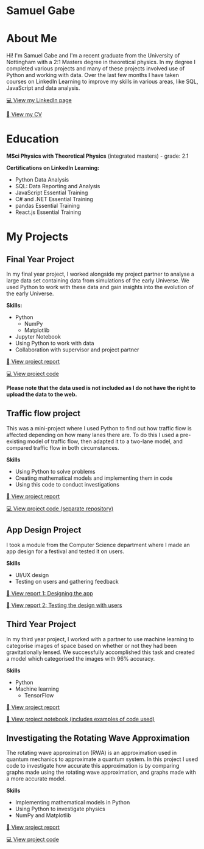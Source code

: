 # Samuel Gabe
# About Me
Hi! I'm Samuel Gabe and I'm a recent graduate from the University of Nottingham with a 2:1 Masters degree in theoretical physics. In my degree I completed various projects and many of these projects involved use of Python and working with data. Over the last few months I have taken courses on LinkedIn Learning to improve my skills in various areas, like SQL, JavaScript and data analysis.

[💻 View my LinkedIn page](https://linkedin.com/in/samgabe)

[📝 View my CV](Samuel-Gabe-CV.pdf)


# Education
**MSci Physics with Theoretical Physics** (integrated masters) - grade: 2.1

**Certifications on LinkedIn Learning:**
* Python Data Analysis
* SQL: Data Reporting and Analysis
* JavaScript Essential Training
* C# and .NET Essential Training
* pandas Essential Training
* React.js Essential Training


# My Projects
## Final Year Project
In my final year project, I worked alongside my project partner to analyse a large data set containing data from simulations of the early Universe. We used Python to work with these data and gain insights into the evolution of the early Universe. 

**Skills:**
* Python
  * NumPy
  * Matplotlib
* Jupyter Notebook
* Using Python to work with data
* Collaboration with supervisor and project partner

[📄 View project report](masters-project/Masters-Project-Report.pdf)

[💻 View project code](masters-project/)

**Please note that the data used is not included as I do not have the right to upload the data to the web.**

## Traffic flow project
This was a mini-project where I used Python to find out how traffic flow is affected depending on how many lanes there are. To do this I used a pre-existing model of traffic flow, then adapted it to a two-lane model, and compared traffic flow in both circumstances.

**Skills**
* Using Python to solve problems
* Creating mathematical models and implementing them in code
* Using this code to conduct investigations

[📄 View project report](traffic-flow-project/Traffic-Flow-Report.pdf)

[💻 View project code (separate repository)](https://github.com/UoNPhysics/scientific-computing-project-SamuelGabe)

## App Design Project
I took a module from the Computer Science department where I made an app design for a festival and tested it on users. 

**Skills**
* UI/UX design
* Testing on users and gathering feedback

[📱 View report 1: Designing the app](app-design/Design-Report.pdf)

[🧪 View report 2: Testing the design with users](app-design/Test-Report.pdf)

## Third Year Project
In my third year project, I worked with a partner to use machine learning to categorise images of space based on whether or not they had been gravitationally lensed. We successfully accomplished this task and created a model which categorised the images with 96% accuracy. 

**Skills**
* Python
* Machine learning
  * TensorFlow

[📄 View project report](third-year-project/Third-Year-Project-Report.pdf)

[📒 View project notebook (includes examples of code used)](third-year-project/Third-Year-Project-Notebook.pdf)

## Investigating the Rotating Wave Approximation
The rotating wave approximation (RWA) is an approximation used in quantum mechanics to approximate a quantum system. In this project I used code to investigate how accurate this approximation is by comparing graphs made using the rotating wave approximation, and graphs made with a more accurate model.

**Skills**
* Implementing mathematical models in Python
* Using Python to investigate physics
* NumPy and Matplotlib

[📄 View project report](investigating-the-rwa/Investigating-the-RWA-report.pdf)

[💻 View project code](investigating-the-rwa/)



